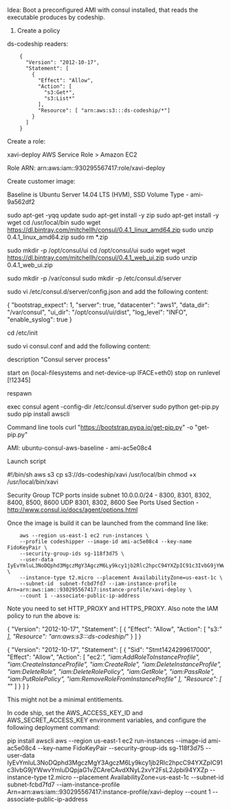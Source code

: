 Idea: Boot a preconfigured AMI with consul installed, that reads the executable produces by codeship.


		
1. Create a policy

ds-codeship readers:

		{
		  "Version": "2012-10-17",
		  "Statement": [
		    {
		      "Effect": "Allow",
		      "Action": [
		        "s3:Get*",
		        "s3:List*"
		      ],
		      "Resource": [ "arn:aws:s3:::ds-codeship/*"]
		    }
		  ]
		}
		
Create a role:

xavi-deploy
AWS Service Role > Amazon EC2

Role ARN: arn:aws:iam::930295567417:role/xavi-deploy

Create customer image:

Baseline is Ubuntu Server 14.04 LTS (HVM), SSD Volume Type - ami-9a562df2

sudo apt-get -yqq update
sudo apt-get install -y zip
sudo apt-get install -y wget
cd /usr/local/bin
sudo wget https://dl.bintray.com/mitchellh/consul/0.4.1_linux_amd64.zip
sudo unzip 0.4.1_linux_amd64.zip
sudo rm *.zip

sudo mkdir -p /opt/consul/ui
cd /opt/consul/ui
sudo wget wget https://dl.bintray.com/mitchellh/consul/0.4.1_web_ui.zip
sudo unzip 0.4.1_web_ui.zip

sudo mkdir -p /var/consul
sudo mkdir -p /etc/consul.d/server

sudo vi /etc/consul.d/server/config.json and add the following content:

{
    "bootstrap_expect": 1,
    "server": true,
    "datacenter": "aws1",
    "data_dir": "/var/consul",
    "ui_dir": "/opt/consul/ui/dist",
    "log_level": "INFO",
    "enable_syslog": true
}

cd /etc/init

sudo vi consul.conf and add the following content:

description "Consul server process"

start on (local-filesystems and net-device-up IFACE=eth0)
stop on runlevel [!12345]

respawn


exec consul agent -config-dir /etc/consul.d/server
sudo python get-pip.py
sudo pip install awscli


Command line tools
curl "https://bootstrap.pypa.io/get-pip.py" -o "get-pip.py"


AMI: ubuntu-consul-aws-baseline - ami-ac5e08c4

Launch script

#!/bin/sh
aws s3 cp s3://ds-codeship/xavi /usr/local/bin
chmod +x /usr/local/bin/xavi


Security Group
TCP ports inside subnet 10.0.0.0/24 - 8300, 8301, 8302, 8400, 8500, 8600
UDP 8301, 8302, 8600
See Ports Used Section - http://www.consul.io/docs/agent/options.html

Once the image is build it can be launched from the command line like:

		aws --region us-east-1 ec2 run-instances \
		--profile codeshipper --image-id ami-ac5e08c4 --key-name FidoKeyPair \
		--security-group-ids sg-118f3d75 \
		--user-data IyEvYmluL3NoDQphd3MgczMgY3AgczM6Ly9kcy1jb2Rlc2hpcC94YXZpIC91c3IvbG9jYWwvYmluDQpjaG1vZCAreCAvdXNyL2xvY2FsL2Jpbi94YXZp \
		--instance-type t2.micro --placement AvailabilityZone=us-east-1c \
		--subnet-id  subnet-fcbd7fd7 --iam-instance-profile Arn=arn:aws:iam::930295567417:instance-profile/xavi-deploy \
		--count 1 --associate-public-ip-address

Note you need to set HTTP_PROXY and HTTPS_PROXY. Also note the IAM policy to run the above is:

{
  "Version": "2012-10-17",
  "Statement": [
    {
      "Effect": "Allow",
      "Action": [
        "s3:*"
      ],
      "Resource": "arn:aws:s3:::ds-codeship/*"
    }
  ]
}

{
  "Version": "2012-10-17",
  "Statement": [
    {
      "Sid": "Stmt1424299617000",
      "Effect": "Allow",
      "Action": [
        "ec2:*",
        "iam:AddRoleToInstanceProfile",        
        "iam:CreateInstanceProfile",
        "iam:CreateRole",
        "iam:DeleteInstanceProfile",
        "iam:DeleteRole",
        "iam:DeleteRolePolicy",
        "iam:GetRole",
        "iam:PassRole",
        "iam:PutRolePolicy",
        "iam:RemoveRoleFromInstanceProfile"
      ],
      "Resource": [
        "*"
      ]
    }
  ]
}

	


This might not be a minimal entitlements.

In code ship, set the AWS_ACCESS_KEY_ID and AWS_SECRET_ACCESS_KEY environment variables,
and configure the following deployment command:

pip install awscli
aws --region us-east-1 ec2 run-instances --image-id ami-ac5e08c4 --key-name FidoKeyPair --security-group-ids sg-118f3d75 --user-data IyEvYmluL3NoDQphd3MgczMgY3AgczM6Ly9kcy1jb2Rlc2hpcC94YXZpIC91c3IvbG9jYWwvYmluDQpjaG1vZCAreCAvdXNyL2xvY2FsL2Jpbi94YXZp --instance-type t2.micro --placement AvailabilityZone=us-east-1c --subnet-id  subnet-fcbd7fd7 --iam-instance-profile Arn=arn:aws:iam::930295567417:instance-profile/xavi-deploy --count 1 --associate-public-ip-address

